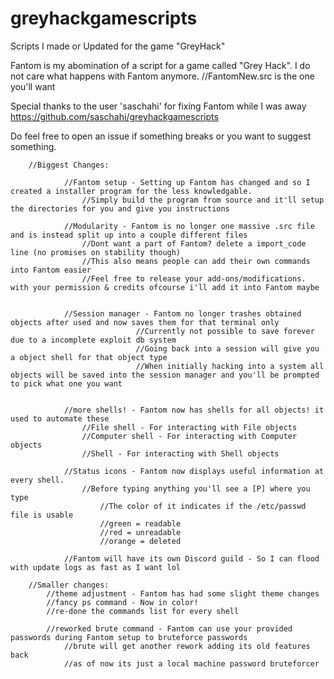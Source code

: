 # greyhackgamescripts
Scripts I made or Updated for the game "GreyHack"

Fantom is my abomination of a script for a game called "Grey Hack". I do not care what happens with Fantom anymore.
//FantomNew.src is the one you'll want

Special thanks to the user 'saschahi' for fixing Fantom while I was away
https://github.com/saschahi/greyhackgamescripts



Do feel free to open an issue if something breaks or you want to suggest something.


        //Biggest Changes:

                //Fantom setup - Setting up Fantom has changed and so I created a installer program for the less knowledgable.
                    //Simply build the program from source and it'll setup the directories for you and give you instructions

                //Modularity - Fantom is no longer one massive .src file and is instead split up into a couple different files
                    //Dont want a part of Fantom? delete a import_code line (no promises on stability though)
                    //This also means people can add their own commands into Fantom easier
                    //Feel free to release your add-ons/modifications. with your permission & credits ofcourse i'll add it into Fantom maybe
                    

                //Session manager - Fantom no longer trashes obtained objects after used and now saves them for that terminal only
                                //Currently not possible to save forever due to a incomplete exploit db system
                                //Going back into a session will give you a object shell for that object type
                                //When initially hacking into a system all objects will be saved into the session manager and you'll be prompted to pick what one you want


                //more shells! - Fantom now has shells for all objects! it used to automate these
                    //File shell - For interacting with File objects
                    //Computer shell - For interacting with Computer objects
                    //Shell - For interacting with Shell objects

                //Status icons - Fantom now displays useful information at every shell.
                    //Before typing anything you'll see a [P] where you type
                        //The color of it indicates if the /etc/passwd file is usable
                        //green = readable
                        //red = unreadable
                        //orange = deleted

                //Fantom will have its own Discord guild - So I can flood with update logs as fast as I want lol

        //Smaller changes:
            //theme adjustment - Fantom has had some slight theme changes
            //fancy ps command - Now in color!
            //re-done the commands list for every shell

            //reworked brute command - Fantom can use your provided passwords during Fantom setup to bruteforce passwords
                //brute will get another rework adding its old features back
                //as of now its just a local machine password bruteforcer




